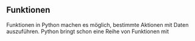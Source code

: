 ## Funktionen

<!--{% youtube %}https://youtu.be/Uzb_ajpcMUo?list=PLD20BEE125C1FC7B1{% endyoutube %}-->

Funktionen in Python machen es möglich, bestimmte Aktionen mit Daten auszuführen. Python bringt schon eine Reihe von Funktionen mit 